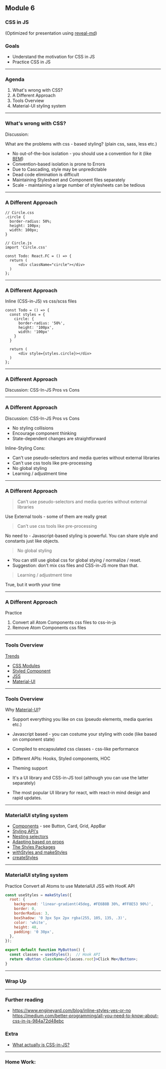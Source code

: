 ## Module 6
### CSS in JS
(Optimized for presentation using [reveal-md](https://github.com/webpro/reveal-md))

### Goals
* Understand the motivation for CSS in JS
* Practice CSS in JS

---

### Agenda
1. What's wrong with CSS?
2. A Different Approach
3. Tools Overview
4. Material-UI styling system

---

### What's wrong with CSS?
Discussion:

What are the problems with css - based styling? (plain css, sass, less etc.)
<!-- .element: class="fragment" -->

* No out-of-the-box isolation - you should use a convention for it (like [BEM](http://getbem.com/))
* Convention-based isolation is prone to Errors
* Due to Cascading, style may be unpredictable
* Dead code elimination is difficult
* Maintaining Stylesheet and Component files separately
* Scale - maintaining a large number of stylesheets can be tedious

---

### A Different Approach
```
// Circle.css
.circle {
  border-radius: 50%;
  height: 100px;
  width: 100px;
}
    
// Circle.js
import 'Circle.css'

const Todo: React.FC = () => {
  return (
      <div className="circle"></div>
  )
};
```

---

### A Different Approach
Inline (CSS-in-JS) vs css/scss files
```
const Todo = () => {
  const styles = {
    circle: {
      border-radius: '50%',
      height: '100px',
      width: '100px'
    }
  }

  return (
      <div style={styles.circle}></div>
  )
};
```

---

### A Different Approach
Discussion: 
CSS-In-JS Pros vs Cons

---

### A Different Approach
Discussion: 
CSS-In-JS Pros vs Cons

* No styling collisions
* Encourage component thinking
* State-dependent changes are straightforward

Inline-Styling Cons:
* Can't use pseudo-selectors and media queries without external libraries
* Can't use css tools like pre-processing 
* No global styling
* Learning / adjustment time

---

### A Different Approach

> Can't use pseudo-selectors and media queries without external libraries

Use External tools - some of them are really great

> Can't use css tools like pre-processing 

No need to - Javascript-based styling is powerful. You can share style and constants just like objects. 

 
> No global styling

* You can still use global css for global stying  / normalize / reset.
* Suggestion: don't mix css files and CSS-in-JS more than that.


> Learning / adjustment time

True, but it worth your time

---

### A Different Approach

Practice
1. Convert all Atom Components css files to css-in-js
2. Remove Atom Components css files
---

### Tools Overview

[Trends](https://www.npmtrends.com/jss-vs-aphrodite-vs-radium-vs-styled-components-vs-glamorous-vs-emotion-vs-@material-ui/core)
* [CSS Modules](https://github.com/css-modules/css-modules)
* [Styled Component](https://styled-components.com/docs/basics#getting-started)
* [JSS](cssinjs.org/)
* [Material-UI](https://material-ui.com/styles/basics/#hook-api)

---

### Tools Overview
Why [Material-UI](https://material-ui.com/styles/basics/#hook-api)?

* Support everything you like on css (pseudo elements, media queries etc.)
<!-- .element: class="fragment" -->

* Javascript based - you can costume your styling with code (like based on component state)
<!-- .element: class="fragment" -->

* Compiled to encapsulated css classes - css-like performance
<!-- .element: class="fragment" -->

* Different APIs: Hooks, Styled components, HOC
<!-- .element: class="fragment" -->

* Theming support
<!-- .element: class="fragment" -->

* It's a UI library and CSS-in-JS tool (although you can use the latter separately)
<!-- .element: class="fragment" -->

* The most popular UI library for react, with react-in mind design and rapid updates.
<!-- .element: class="fragment" -->

---

### MaterialUI styling system
* [Components](https://material-ui.com/components/buttons/) - see Button, Card, Grid, AppBar
* [Styling API's](https://material-ui.com/styles/basics/)
* [Nesting selectors](https://material-ui.com/styles/basics/#nesting-selectors)
* [Adapting based on props](https://material-ui.com/styles/basics/#adapting-based-on-props)
* [The Styles Packages](https://material-ui.com/styles/basics/#material-ui-core-styles-vs-material-ui-styles)
* [withStyles and makeStyles](https://material-ui.com/styles/advanced/#withstyles)
* [createStyles](https://material-ui.com/styles/api/)

---

### MaterialUI styling system
Practice
Convert all Atoms to use MaterialUI JSS with HooK API

```jsx harmony
const useStyles = makeStyles({
  root: {
    background: 'linear-gradient(45deg, #FE6B8B 30%, #FF8E53 90%)',
    border: 0,
    borderRadius: 3,
    boxShadow: '0 3px 5px 2px rgba(255, 105, 135, .3)',
    color: 'white',
    height: 48,
    padding: '0 30px',
  },
});

export default function MyButton() {
  const classes = useStyles();  // Hook API
  return <Button className={classes.root}>Click Me</Button>;
}
```

---

### Wrap Up

---

### Further reading
* []()
https://www.engineyard.com/blog/inline-styles-yes-or-no
https://medium.com/better-programming/all-you-need-to-know-about-css-in-js-984a72d48ebc

### Extra
* [What actually is CSS-in-JS?](https://medium.com/dailyjs/what-is-actually-css-in-js-f2f529a2757)

---

### Home Work:

